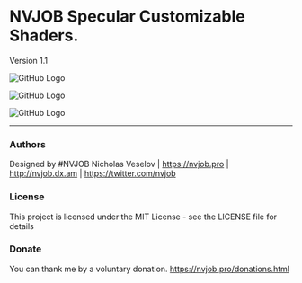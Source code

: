 # NVJOB Specular Customizable Shaders.

Version 1.1

![GitHub Logo](https://lh3.googleusercontent.com/JEVIZKwPu-DCutKZWJT8MBvqLM9wXdSP5C91XAichc4gAh69TYjnZg7M5zopLLgInPkS9-iKD1effy2YNz0Zth1_T9-4S1gBakpIuvWbVk063_KCU95w19Tc5hcuGT5fYm5MLbYQEGl-rpUdp57-WgjDK8WNP-o3eX4Oj01RZLJCj1hlsLu0uAAlDRh20bQF7Mft7E_sjPJaMgq2dumsNMc9DYH5Hagg9IUdVHP_6iQw7d3WJqAuHY_gSkIJ08Ap5jBhsLYELRz48NeygUeP0FsShQaASa3hE-te6IZ_gjtHA_YX0Q552kFQ39cVT_ObAflHybi99RxEquejTzX3vZDW0PTqdTVFlWMxT4dwCX1CnWNlW3LP5TELuHlzyU7MJa1_VV_7zJ0WYHz4RzEj_azIgapLWqCkpiIa2_btN_GawC6H55jWJqb3f3AxG_7BWaqThwSjalF-UlNgGw59dbEr7MI-Whs_06nGerKfxWoE8762L8FFXaBgRDs3JRQj0x9-xta5i16XLYUFeRy9pHx22CMx4B3DVlDlnqzfKIgDL-Taik8d4xtSHoHb5LkmW8g0fRONK84d3ockVD2xfR7dfT1IyubrNhv0W72HbBL2DTF3wAsRTQLm-IYIE5a6UaLd7_VCRcHzaHxqnnVgKuZ6yX6oqhwhzqx66IOOa_QDia2gQS7VCg1V9ywZbQHJ7HBmCpdV7V1d5KrgkqyO9eKI=w1629-h911-no)

![GitHub Logo](https://lh3.googleusercontent.com/CjC73osu3vWhe9lX4omBotIgzTCXZalbR6zMIJlX5ovMW1ZCtMgn5PAepq45160bvPWitkznt37zHEVa_mG-0WBhDlY0lpbsA1hUiepNfhOMmnQXB862Z76zYDbjAzaIOkuMVKOWaCx-KsVkDGckaSLHVSjeeU8DTsU6dipMNOVqsyUzneJoAbU8nfFiwqWFCWivmYBVdw2F2OqlijDP9FlE-thfong095hja3mTQHvZ7YjBCeBrtIkylFrVj62XIXOdlWO0lzEszZE0XAYuh6O_70dMqLH7b5FmJCoobibugL7NBcVwF8JRGfls2hks0VHPH1TfWFoc3xkkdiJp0xQTlHcxaKGWusogiWCODbTcaq5Tk6v21ePdcg5tpweLkta-RcjhX5xuNIjt76gXJG72Yy7ewP0CzhGxwFJg6LkB9HdaQvzCpj1he1cZxgOL8VjYncdAaT_aoMZU1pOnoMLF0IeEzNxiK4QIp21k_stoJ_7-I5lFcCWgWltFMqIszD7gWoMCYx4gQepGmOftqDKO99-SZMiItDf_vtqkWNQIVCvciCpg_S9ja-Lu-HjEJzw0ksBJqhVzXYsGavdNNanleRnHiINkt1-4fJMUybL5MM5eyrRjv0zGYxHejjewgacF8-4gqPNxVA5le2FGZij7zKZo14MmvBi7P1pcy8JIMGhXah5TyxDjmFOipjsL54zB9i5wqwsn_W0uFJ3vNyu3=w400-h549-no)

![GitHub Logo](https://lh3.googleusercontent.com/jIm537k1q0Bewsg1jn7mZrp9DqMBjSnvnt8P2wTIO8cndPxnh1X1sXIpoGARSqyPAMXPaMWoi-7fi8AZpvE639ZeaqV5mf0uajYNLOt21yLE07JKFnWkt6xAN8MET_c7EqmnZc0NMBMzV78NvaH3Xv7NBeg2fdvPBRQ227UDLiUEcnUaM70TQDFgHuR5TB4f5RsWxCClZF0KGTswNMnF-1ii3zY9jD3mCVmh5xATrxDNBDG48hXmEiX4Y9qFCL6ijQvRnDJLg8M0i69I8pBG3AALYa9ETdYGBJu1QLIuObBAzZXCRXOS5FYUWeJChqrOfG_R3trHS69SwmCR7Pas9vcKRzLauPFJKl_X86uXOWPhakfxyPIySlHHIb8u1OYQob403GhaATAG_Bm1CVyyflEZ77oJVVNYJwgeEamra02ras5GKk9JsakLEG8RlC256grKS3OpwJ8KxTa5bHypRZEyaXvxwV9hdru-I-1vQxkWvVpjXm1L7tdBuTObPgefKnX8qwUmBKmMkAEutlzsATv4HaNlrl68KsDliN6r1AhnWLVpEXg5YvKDegAVhNaQOR_KboSalRcmYAcyN_9jPFgndNJC00Hc6ZPBGJoRd13tePLJ44HnxT0CJZrjRe77E6WmYX3QSUQT6_1-OugUI31e3s_Dr54eyznJLL7AvmOK8EGqeRKhVfNR3YGRY8S8GFgRXIJRicEtCaGCuKakYXWX=w1629-h911-no)

------------------------------------

### Authors
Designed by #NVJOB Nicholas Veselov | https://nvjob.pro | http://nvjob.dx.am | https://twitter.com/nvjob

### License
This project is licensed under the MIT License - see the LICENSE file for details

### Donate
You can thank me by a voluntary donation. https://nvjob.pro/donations.html
